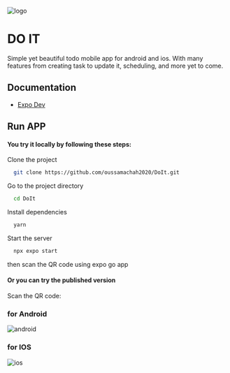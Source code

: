 ![logo](https://github.com/oussamachah2020/DoIt/assets/72669865/927a2341-1b05-4416-badb-1dda85297ecb)

# DO IT
Simple yet beautiful todo mobile app for android and ios.
With many features from creating task to update it, scheduling, and more yet to come.

## Documentation
- [Expo Dev](https://expo.dev/)

## Run APP

#### You try it locally by following these steps: 

Clone the project

```bash
  git clone https://github.com/oussamachah2020/DoIt.git
```

Go to the project directory

```bash
  cd DoIt
```

Install dependencies

```bash
  yarn
```

Start the server

```bash
  npx expo start
```

then scan the QR code using expo go app

#### Or you can try the published version
Scan the QR code: 

### for Android
![android](https://github.com/oussamachah2020/DoIt/assets/72669865/14635c0e-e7a8-457f-991f-ce611bc365c5)

### for IOS
![ios](https://github.com/oussamachah2020/DoIt/assets/72669865/d1f32e84-a8fc-49c1-a786-2da85ee719f0)

